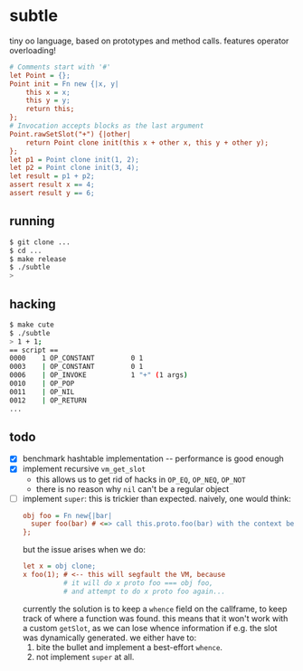 # subtle

tiny oo language, based on prototypes and method calls.
features operator overloading!

```cfg
# Comments start with '#'
let Point = {};
Point init = Fn new {|x, y|
    this x = x;
    this y = y;
    return this;
};
# Invocation accepts blocks as the last argument
Point.rawSetSlot("+") {|other|
    return Point clone init(this x + other x, this y + other y);
};
let p1 = Point clone init(1, 2);
let p2 = Point clone init(3, 4);
let result = p1 + p2;
assert result x == 4;
assert result y == 6;
```

## running

```sh
$ git clone ...
$ cd ...
$ make release
$ ./subtle
>
```

## hacking

```sh
$ make cute
$ ./subtle
> 1 + 1;
== script ==
0000    1 OP_CONSTANT         0 1
0003    | OP_CONSTANT         0 1
0006    | OP_INVOKE           1 "+" (1 args)
0010    | OP_POP
0011    | OP_NIL
0012    | OP_RETURN
...
```

## todo

- [x] benchmark hashtable implementation -- performance is good enough
- [x] implement recursive `vm_get_slot`
  - this allows us to get rid of hacks in `OP_EQ`, `OP_NEQ`, `OP_NOT`
  - there is no reason why `nil` can't be a regular object
- [ ] implement `super`: this is trickier than expected. naively, one would think:
  ```cfg
  obj foo = Fn new{|bar|
    super foo(bar) # <=> call this.proto.foo(bar) with the context being `this`
  };
  ```
  but the issue arises when we do:
  ```cfg
  let x = obj clone;
  x foo(1); # <-- this will segfault the VM, because
            # it will do x proto foo === obj foo,
            # and attempt to do x proto foo again...
  ```
  currently the solution is to keep a `whence` field on the callframe, to keep track of where a function was found. this means that it won't work with a custom `getSlot`, as we can lose whence information if e.g. the slot was dynamically generated. we either have to:
  1. bite the bullet and implement a best-effort `whence`.
  2. not implement `super` at all.
